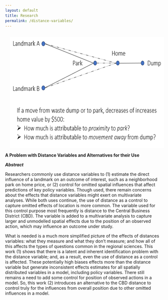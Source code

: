 ```yaml
---
layout: default
title: Research
permalink: /distance-variables/
---
```


<img style="width=654px;height=361px;float:left;padding:15px;"
src="/images/distance.PNG" alt="" width="654" height="361">

**A Problem with Distance Variables and Alternatives for their Use** 

***Abstract***

Researchers commonly use distance variables to (1) estimate the direct influence of a landmark on an outcome of interest, such as a neighborhood park on home price, or (2) control for omitted spatial influences that affect predictions of key policy variables. Though used, there remain concerns about the effects that distance variables might exert on multivariate analyses. While both uses continue, the use of distance as a control to capture omitted effects of location is more common. The variable used for this control purpose most frequently is distance to the Central Business District (CBD). The variable is added to a multivariate analysis to capture larger and unmodelled spatial effects due to the position of an observed action, which may influence an outcome under study.

What is needed is a much more simplified picture of the effects of distances variables: what they measure and what they don’t measure; and how all of this affects the types of questions common in the regional sciences. This work (1) shows that there is a latent and inherent identification problem with the distance variable; and, as a result, even the use of distance as a control is affected. These potentially high biases effects more than the distance variable but generate inconsistent effects estimates for all spatially distributed variables in a model, including policy variables. There still remains a need to add some control for position of observed actions in a model. So, this work (2) introduces an alternative to the CBD distance to control truly for the influences from overall position due to other omitted influences in a model.
